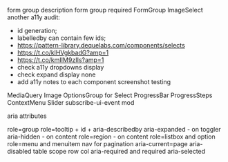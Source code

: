 form group description
form group required
FormGroup
ImageSelect
another a11y audit: 
- id generation; 
- labelledby can contain few ids; 
- https://pattern-library.dequelabs.com/components/selects
- https://t.co/klHVgkbadG?amp=1
- https://t.co/kmIIM9zIIs?amp=1
- check a11y dropdowns display
- check expand display none
- add a11y notes to each component
screenshot testing

MediaQuery
Image
OptionsGroup for Select
ProgressBar
ProgressSteps
ContextMenu
Slider
subscribe-ui-event mod

aria attributes

role=group
role=tooltip + id + aria-describedby
aria-expanded - on toggler
aria-hidden - on content
role=region - on content
role=listbox and option
role=menu and menuitem
nav for pagination
aria-current=page
aria-disabled
table scope row col
aria-required and required
aria-selected
